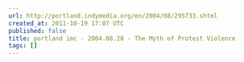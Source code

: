 ```yaml
---
url: http://portland.indymedia.org/en/2004/08/295733.shtml
created_at: 2011-10-19 17:07 UTC
published: false
title: portland imc - 2004.08.28 - The Myth of Protest Violence
tags: []
---
```



